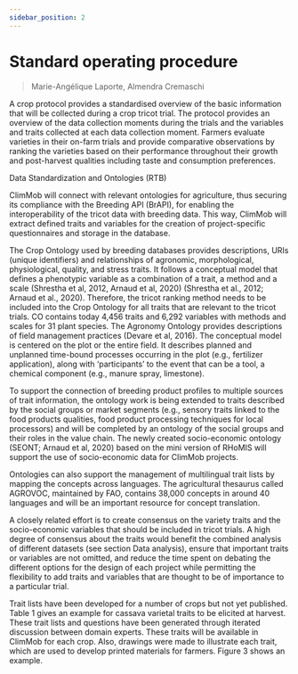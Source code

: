 ```yaml
---
sidebar_position: 2
---
```


# Standard operating procedure

> Marie-Angélique Laporte, Almendra Cremaschi

A crop protocol provides a standardised overview of the basic information that will be collected during a crop tricot trial. The protocol provides an overview of the data collection moments during the trials and the variables and traits collected at each data collection moment. Farmers evaluate varieties in their on-farm trials and provide comparative observations by ranking the varieties based on their performance throughout their growth and post-harvest qualities including taste and consumption preferences.

Data Standardization and Ontologies (RTB)

ClimMob will connect with relevant ontologies for agriculture, thus securing its compliance with the Breeding API (BrAPI), for enabling the interoperability of the tricot data with breeding data. This way, ClimMob will extract defined traits and variables for the creation of project-specific questionnaires and storage in the database. 

The Crop Ontology used by breeding databases provides descriptions, URIs (unique identifiers) and relationships of agronomic, morphological, physiological, quality, and stress traits. It follows a conceptual model that defines a phenotypic variable as a combination of a trait, a method and a scale (Shrestha et al, 2012, Arnaud et al, 2020) (Shrestha et al., 2012; Arnaud et al., 2020). Therefore, the tricot ranking method needs to be included into the Crop Ontology for all traits that are relevant to the tricot trials.  CO contains today 4,456 traits and 6,292 variables with methods and scales for 31 plant species. The Agronomy Ontology provides descriptions of field management practices (Devare et al, 2016). The conceptual model is centered on the plot or the entire field. It describes planned and unplanned time-bound processes occurring in the plot (e.g., fertilizer application), along with ‘participants’ to the event that can be a tool, a chemical component (e.g., manure spray, limestone). 

To support the connection of breeding product profiles to multiple sources of trait information, the ontology work is being extended to traits described by the social groups or market segments (e.g., sensory traits linked to the food products qualities, food product processing techniques for local processors) and will be completed by an ontology of the social groups and their roles in the value chain. The newly created socio-economic ontology (SEONT; Arnaud et al, 2020) based on the mini version of RHoMIS will support the use of socio-economic data for ClimMob projects. 

Ontologies can also support the management of multilingual trait lists by mapping the concepts across languages. The agricultural thesaurus called AGROVOC, maintained by FAO, contains 38,000 concepts in around 40 languages and will be an important resource for concept translation. 

A closely related effort is to create consensus on the variety traits and the socio-economic variables that should be included in tricot trials. A high degree of consensus about the traits would benefit the combined analysis of different datasets (see section Data analysis), ensure that important traits or variables are not omitted, and reduce the time spent on debating the different options for the design of each project while permitting the flexibility to add traits and variables that are thought to be of importance to a particular trial.  

Trait lists have been developed for a number of crops but not yet published. Table 1 gives an example for cassava varietal traits to be elicited at harvest. These trait lists and questions have been generated through iterated discussion between domain experts. These traits will be available in ClimMob for each crop. Also, drawings were made to illustrate each trait, which are used to develop printed materials for farmers. Figure 3 shows an example. 
 